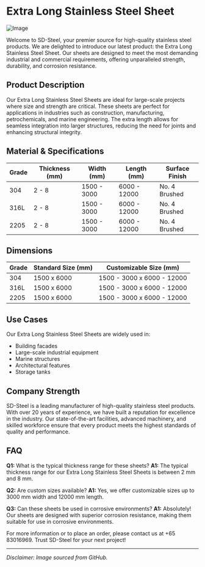 # Extra Long Stainless Steel Sheet

![Image](https://github.com/user-attachments/assets/2567258e-e124-4816-932d-1809bd27ef0b)

Welcome to SD-Steel, your premier source for high-quality stainless steel products. We are delighted to introduce our latest product: the Extra Long Stainless Steel Sheet. Our sheets are designed to meet the most demanding industrial and commercial requirements, offering unparalleled strength, durability, and corrosion resistance.

## Product Description

Our Extra Long Stainless Steel Sheets are ideal for large-scale projects where size and strength are critical. These sheets are perfect for applications in industries such as construction, manufacturing, petrochemicals, and marine engineering. The extra length allows for seamless integration into larger structures, reducing the need for joints and enhancing structural integrity.

## Material & Specifications

| Grade | Thickness (mm) | Width (mm) | Length (mm) | Surface Finish |
|-------|----------------|------------|-------------|----------------|
| 304   | 2 - 8          | 1500 - 3000| 6000 - 12000| No. 4 Brushed  |
| 316L  | 2 - 8          | 1500 - 3000| 6000 - 12000| No. 4 Brushed  |
| 2205  | 2 - 8          | 1500 - 3000| 6000 - 12000| No. 4 Brushed  |

## Dimensions

| Grade | Standard Size (mm) | Customizable Size (mm) |
|-------|--------------------|------------------------|
| 304   | 1500 x 6000        | 1500 - 3000 x 6000 - 12000 |
| 316L  | 1500 x 6000        | 1500 - 3000 x 6000 - 12000 |
| 2205  | 1500 x 6000        | 1500 - 3000 x 6000 - 12000 |

## Use Cases

Our Extra Long Stainless Steel Sheets are widely used in:
- Building facades
- Large-scale industrial equipment
- Marine structures
- Architectural features
- Storage tanks

## Company Strength

SD-Steel is a leading manufacturer of high-quality stainless steel products. With over 20 years of experience, we have built a reputation for excellence in the industry. Our state-of-the-art facilities, advanced machinery, and skilled workforce ensure that every product meets the highest standards of quality and performance.

## FAQ

**Q1:** What is the typical thickness range for these sheets?
**A1:** The typical thickness range for our Extra Long Stainless Steel Sheets is between 2 mm and 8 mm.

**Q2:** Are custom sizes available?
**A1:** Yes, we offer customizable sizes up to 3000 mm width and 12000 mm length.

**Q3:** Can these sheets be used in corrosive environments?
**A1:** Absolutely! Our sheets are designed with superior corrosion resistance, making them suitable for use in corrosive environments.

For more information or to place an order, please contact us at +65 83016969. Trust SD-Steel for your next project!

---

*Disclaimer: Image sourced from GitHub.*